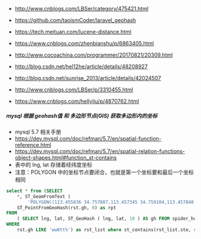 - http://www.cnblogs.com/LBSer/category/475421.html
- https://github.com/taoismCoder/laravel_geohash
- https://tech.meituan.com/lucene-distance.html
- https://www.cnblogs.com/zhenbianshu/p/6863405.html
- http://www.cocoachina.com/programmer/20170821/20309.html
- http://blog.csdn.net/hel12he/article/details/48208927

- http://blog.csdn.net/sunrise_2013/article/details/42024507
- http://www.cnblogs.com/LBSer/p/3310455.html
- https://www.cnblogs.com/hellyliu/p/4870762.html

##### mysql 根据 geohash值 和 多边形节点(GIS) 获取多边形内的坐标
- mysql 5.7 相关手册 
- https://dev.mysql.com/doc/refman/5.7/en/spatial-function-reference.html
- https://dev.mysql.com/doc/refman/5.7/en/spatial-relation-functions-object-shapes.html#function_st-contains
- 表中的 lng, lat 存储着经纬度坐标
- 注意：POLYGON 中的坐标节点要闭合，也就是第一个坐标要和最后一个坐标相同
```sql
select * from (SELECT
	*, ST_GeomFromText (
		'POLYGON((113.455836 34.757087,113.457345 34.759104,113.457848 34.764027,113.443403 34.765865,113.455836 34.757087))') as ste,
	ST_PointFromGeoHash(rst.gh, 0) as rpt
FROM
	( SELECT lng, lat, ST_GeoHash ( lng, lat, 10 ) AS gh FROM spider_house ) AS rst 
WHERE
	rst.gh LIKE 'ww0tt%') as rst_list where st_contains(rst_list.ste, rst_list.rpt) = 1
```

